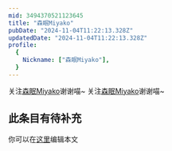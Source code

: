 ```yaml
---
mid: 3494370521123645
title: "森眠Miyako"
pubDate: "2024-11-04T11:22:13.328Z"
updatedDate: "2024-11-04T11:22:13.328Z"
profile:
  {
    Nickname: ["森眠Miyako"],
  }
---
```


关注[森眠Miyako](https://space.bilibili.com/3494370521123645)谢谢喵~ 关注[森眠Miyako](https://space.bilibili.com/3494370521123645)谢谢喵~

## 此条目有待补充
你可以在[这里](https://github.com/Yuhanawa/VTuber.ICU/edit/master/src/content/v/森眠Miyako/index.md)编辑本文
